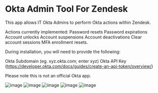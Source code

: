 # Okta Admin Tool For Zendesk
This app allows IT Okta Admins to perform Okta actions within Zendesk. 

Actions currently implemented:
Password resets
Password expirations
Account unlocks
Account suspensions
Account deactivations
Clear account sessions
MFA enrollment resets. 

During installation, you will need to provide the following:

Okta Subdomain (eg. xyz.okta.com; enter xyz)
Okta API Key (https://developer.okta.com/docs/guides/create-an-api-token/overview/)

Please note this is not an official Okta app.<br>

![image](https://user-images.githubusercontent.com/23067036/81469276-529bfd80-9238-11ea-9a5b-2005aa8d3d3f.png)
![image](https://user-images.githubusercontent.com/23067036/81469277-5596ee00-9238-11ea-992b-be1a70551e71.png)
![image](https://user-images.githubusercontent.com/23067036/81469278-57f94800-9238-11ea-8322-aecf17d07053.png)
![image](https://user-images.githubusercontent.com/23067036/81469282-5af43880-9238-11ea-994d-0a1fbda11dbb.png)
![image](https://user-images.githubusercontent.com/23067036/81469285-5d569280-9238-11ea-92f7-e0a0ac098fdb.png)

